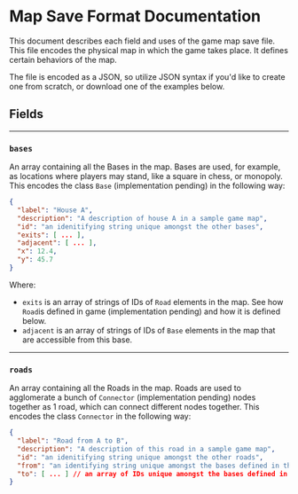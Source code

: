 # Map Save Format Documentation

This document describes each field and uses of the game map save file. This file encodes the physical map in which
the game takes place. It defines certain behaviors of the map.

The file is encoded as a JSON, so utilize JSON syntax if you'd like to create one from scratch, or download one of the
examples below.

## Fields

------

### `bases`
An array containing all the Bases in the map. Bases are used, for example, as locations where players may stand, like
a square in chess, or monopoly. This encodes the class `Base` (implementation pending) in the following way:

```json
{
  "label": "House A",
  "description": "A description of house A in a sample game map",
  "id": "an idenitifying string unique amongst the other bases",
  "exits": [ ... ],
  "adjacent": [ ... ],
  "x": 12.4,
  "y": 45.7
}
``` 

Where:

- `exits`  is an array of strings of IDs of `Road` elements in the map. See how `Road`is defined in game (implementation pending) 
and how it is defined below.
- `adjacent`  is an array of strings of IDs of `Base` elements in the map that are accessible from this base.

---

### `roads`
An array containing all the Roads in the map. Roads are used to agglomerate a bunch of `Connector` (implementation pending) nodes together as 1 road,
which can connect different nodes together. This encodes the class `Connector` in the following way:

```json
{
  "label": "Road from A to B",
  "description": "A description of this road in a sample game map",
  "id": "an idenitifying string unique amongst the other roads",
  "from": "an identifying string unique amongst the bases defined in this file",
  "to": [ ... ] // an array of IDs unique amongst the bases defined in this file
}
```